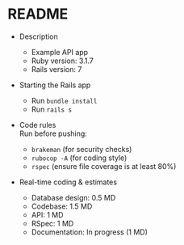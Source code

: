 # README

- Description

  - Example API app
  - Ruby version: 3.1.7
  - Rails version: 7

- Starting the Rails app

  - Run `bundle install`
  - Run `rails s`

- Code rules  
  Run before pushing:

  - `brakeman` (for security checks)
  - `rubocop -A` (for coding style)
  - `rspec` (ensure file coverage is at least 80%)

- Real-time coding & estimates
  - Database design: 0.5 MD
  - Codebase: 1.5 MD
  - API: 1 MD
  - RSpec: 1 MD
  - Documentation: In progress (1 MD)
